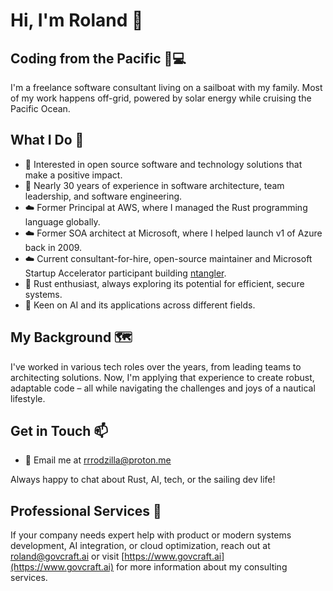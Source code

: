 # Hi, I'm Roland 👋

## Coding from the Pacific 🌊💻

I'm a freelance software consultant living on a sailboat with my family. Most of my work happens off-grid, powered by solar energy while cruising the Pacific Ocean.

## What I Do 🚀

- 👀 Interested in open source software and technology solutions that make a positive impact.
- 🌱 Nearly 30 years of experience in software architecture, team leadership, and software engineering.
- ☁️ Former Principal at AWS, where I managed the Rust programming language globally.
- ☁️ Former SOA architect at Microsoft, where I helped launch v1 of Azure back in 2009.
- ☁️ Current consultant-for-hire, open-source maintainer and Microsoft Startup Accelerator participant building [ntangler](https://github.com/GovCraft/ntangler).
- 🦀 Rust enthusiast, always exploring its potential for efficient, secure systems.
- 🤖 Keen on AI and its applications across different fields.

## My Background 🗺️

I've worked in various tech roles over the years, from leading teams to architecting solutions. Now, I'm applying that experience to create robust, adaptable code – all while navigating the challenges and joys of a nautical lifestyle.

## Get in Touch 📫

- 📧 Email me at [rrrodzilla@proton.me](mailto:rrrodzilla@proton.me) 

Always happy to chat about Rust, AI, tech, or the sailing dev life!

## Professional Services 💼

If your company needs expert help with product or modern systems development, AI integration, or cloud optimization, reach out at roland@govcraft.ai or visit [https://www.govcraft.ai](https://www.govcraft.ai) for more information about my consulting services.
